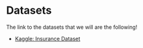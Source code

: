 # Datasets 

The link to the datasets that we will are the following!

- [Kaggle: Insurance Dataset](https://www.kaggle.com/datasets/mirichoi0218/insurance)